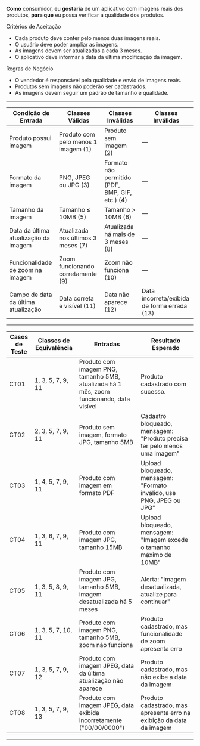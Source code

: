 **Como** consumidor, eu **gostaria** de um aplicativo com imagens reais dos produtos, **para que** eu possa verificar a qualidade dos produtos.

Critérios de Aceitação

* Cada produto deve conter pelo menos duas imagens reais.
* 	O usuário deve poder ampliar as imagens.
* As imagens devem ser atualizadas a cada 3 meses.
* O aplicativo deve informar a data da última modificação da imagem.

Regras de Negócio

*	 O vendedor é responsável pela qualidade e envio de imagens reais.
* 	Produtos sem imagens não poderão ser cadastrados.
*	As imagens devem seguir um padrão de tamanho e qualidade.

---

| Condição de Entrada                                  | Classes Válidas                                   | Classes Inválidas                                | Classes Inválidas                               |
|------------------------------------------------------|---------------------------------------------------|--------------------------------------------------|-------------------------------------------------|
| Produto possui imagem                                | Produto com pelo menos 1 imagem (1)               | Produto sem imagem (2)                           | —                                               |
| Formato da imagem                                    | PNG, JPEG ou JPG (3)                              | Formato não permitido (PDF, BMP, GIF, etc.) (4)  | —                                               |
| Tamanho da imagem                                    | Tamanho ≤ 10MB (5)                                | Tamanho > 10MB (6)                               | —                                               |
| Data da última atualização da imagem                 | Atualizada nos últimos 3 meses (7)                | Atualizada há mais de 3 meses (8)                | —                                               |
| Funcionalidade de zoom na imagem                     | Zoom funcionando corretamente (9)                 | Zoom não funciona (10)                           | —                                               |
| Campo de data da última atualização                  | Data correta e visível (11)                       | Data não aparece (12)                            | Data incorreta/exibida de forma errada (13)     |

---

| Casos de Teste | Classes de Equivalência       | Entradas                                                                                     | Resultado Esperado                                                    |
|----------------|-------------------------------|----------------------------------------------------------------------------------------------|------------------------------------------------------------------------|
| CT01           | 1, 3, 5, 7, 9, 11             | Produto com imagem PNG, tamanho 5MB, atualizada há 1 mês, zoom funcionando, data visível     | Produto cadastrado com sucesso.           |
| CT02           | 2, 3, 5, 7, 9, 11             | Produto sem imagem, formato JPG, tamanho 5MB                                                | Cadastro bloqueado, mensagem: "Produto precisa ter pelo menos uma imagem" |
| CT03           | 1, 4, 5, 7, 9, 11             | Produto com imagem em formato PDF                                                            | Upload bloqueado, mensagem: "Formato inválido, use PNG, JPEG ou JPG"  |
| CT04           | 1, 3, 6, 7, 9, 11             | Produto com imagem JPG, tamanho 15MB                                                         | Upload bloqueado, mensagem: "Imagem excede o tamanho máximo de 10MB"  |
| CT05           | 1, 3, 5, 8, 9, 11             | Produto com imagem JPG, tamanho 5MB, imagem desatualizada há 5 meses                         | Alerta: "Imagem desatualizada, atualize para continuar"               |
| CT06           | 1, 3, 5, 7, 10, 11            | Produto com imagem PNG, tamanho 5MB, zoom não funciona                                       | Produto cadastrado, mas funcionalidade de zoom apresenta erro         |
| CT07           | 1, 3, 5, 7, 9, 12             | Produto com imagem JPEG, data da última atualização não aparece                              | Produto cadastrado, mas não exibe a data da imagem                    |
| CT08           | 1, 3, 5, 7, 9, 13             | Produto com imagem JPEG, data exibida incorretamente ("00/00/0000")                          | Produto cadastrado, mas apresenta erro na exibição da data da imagem  |

---

